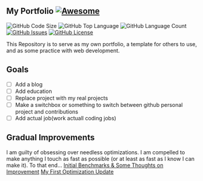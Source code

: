 ## My Portfolio [![Awesome](https://cdn.rawgit.com/sindresorhus/awesome/d7305f38d29fed78fa85652e3a63e154dd8e8829/media/badge.svg)](https://github.com/sindresorhus/awesome)

![GitHub Code Size](https://img.shields.io/github/languages/code-size/TheWhiteWolf1337/my_portfolio.svg)
![GitHub Top Language](https://img.shields.io/github/languages/top/TheWhiteWolf1337/my_portfolio.svg)
![GitHub Language Count](https://img.shields.io/github/languages/count/TheWhiteWolf1337/my_portfolio.svg)
[![GitHub Issues](https://img.shields.io/github/issues/TheWhiteWolf1337/my_portfolio.svg)](https://github.com/TheWhiteWolf1337/my_portfolio/issues)
[![GitHub License](https://img.shields.io/github/license/TheWhiteWolf1337/my_portfolio.svg)](https://github.com/TheWhiteWolf1337/my_portfolio/blob/master/LICENSE)

This Repository is to serve as my own portfolio, a template for others to use, and as some practice with web development.

## Goals

-   [ ] Add a blog
-   [ ] Add education
-   [ ] Replace project with my real projects
-   [ ] Make a switchbox or something to switch between github personal project and contributions
-   [ ] Add actual job(work actuall coding jobs)

## Gradual Improvements

I am guilty of obsessing over needless optimizations. I am compelled to make anything I touch as fast as possible (or at least as fast as I know I can make it). To that end...
[Initial Benchmarks & Some Thoughts on Improvement](webperf/initial.md)
[My First Optimization Update](webperf/firstUpdate.md)
